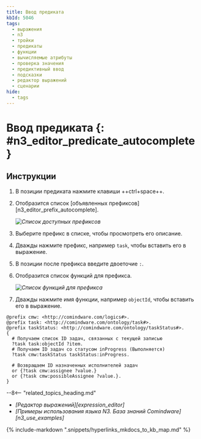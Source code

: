 ```yaml
---
title: Ввод предиката
kbId: 5046
tags:
  - выражения
  - n3
  - тройки
  - предикаты
  - функции
  - вычисляемые атрибуты
  - проверка значения
  - предиктивный ввод
  - подсказки
  - редактор выражений
  - сценарии
hide:
  - tags
---
```


# Ввод предиката {: #n3_editor_predicate_autocomplete}

## Инструкции

1. В позиции предиката нажмите клавиши ++ctrl+space++.
2. Отобразится список [объявленных префиксов][n3_editor_prefix_autocomplete].

    _![Список доступных префиксов](n3_editor_predicate_prefix_autocomplete.png)_

3. Выберите префикс в списке, чтобы просмотреть его описание.
4. Дважды нажмите префикс, например `task`, чтобы вставить его в выражение.
5. В позиции после префикса введите двоеточие `:`.
6. Отобразится список функций для префикса.

    _![Список функций для префикса](n3_editor_predicate_prefix_function_autocomplete.png)_

7. Дважды нажмите имя функции, например `objectId`, чтобы вставить его в выражение.

```turtle title="Пример: выражение, возвращающее ID исполнителей выполняющихся задач для текущей записи"
@prefix cmw: <http://comindware.com/logics#>.
@prefix task: <http://comindware.com/ontology/task#>.
@prefix taskStatus: <http://comindware.com/ontology/taskStatus#>.
{
  # Получаем список ID задач, связанных с текущей записью
  ?task task:objectId ?item.
  # Получаем ID задач со статусом inProgress (Выполняется)
  ?task cmw:taskStatus taskStatus:inProgress.

  # Возвращаем ID назначенных исполнителей задач
  or {?task cmw:assignee ?value.}
  or {?task cmw:possibleAssignee ?value.}.
}
```

<div class="relatedTopics" markdown="block">

--8<-- "related_topics_heading.md"

- _[Редактор выражений][expression_editor]_
- _[Примеры использования языка N3. База знаний Comindware][n3_use_examples]_

</div>


{% include-markdown ".snippets/hyperlinks_mkdocs_to_kb_map.md" %}
